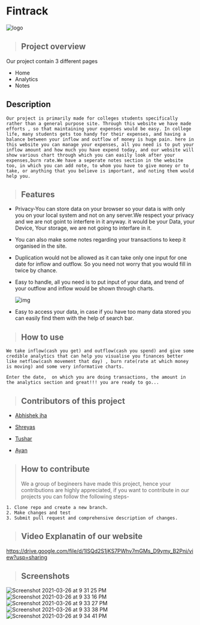 # Fintrack

![logo](https://images.pexels.com/photos/187041/pexels-photo-187041.jpeg?auto=compress&cs=tinysrgb&dpr=1&w=500)

> ## Project overview

Our project contain 3 different pages

- Home
- Analytics
- Notes

## Description

```
Our project is primarily made for colleges students specifically rather than a general purpose site. Through this website we have made efforts , so that maintaining your expenses would be easy. In college life, many students gets too handy for their expenses, and having a balance between your inflow and outflow of money is huge pain. here in this website you can manage your expenses, all you need is to put your inflow amount and how much you have expend today, and our website will show various chart through which you can easily look after your expenses,burn rate.We have a seperate notes section in the website too, in which you can add note, to whom you have to give money or to take, or anything that you believe is important, and noting them would help you.
```

> ## Features

- Privacy-You can store data on your browser so your data is with only you on your local system and not on any server.We respect your privacy and we are not goint to interfere in it anyway. it would be your Data, your Device, Your storage, we are not going to interfare in it.

- You can also make some notes regarding your transactions to keep it organised in the site.
- Duplication would not be allowed as it can take only one input for one date for inflow and outflow. So you need not worry that you would fill in twice by chance.
- Easy to handle, all you need is to put input of your data, and trend of your outflow and inflow would be shown through charts.

  ![img](https://images.pexels.com/photos/6801647/pexels-photo-6801647.jpeg?auto=compress&cs=tinysrgb&dpr=1&w=500)

- Easy to access your data, in case if you have too many data stored you can easily find them with the help of search bar.

> ## How to use

```
We take inflow(cash you get) and outflow(cash you spend) and give some credible analytics that can help you visualise you finances better like netflow(cash movement that day) , burn rate(rate at which money is moving) and some very informative charts.

Enter the date,  on which you are doing transactions, the amount in the analytics section and great!!! you are ready to go...
```

> ## Contributors of this project

- [Abhishek jha](www.github.com/Abhi-shek-jha)

- [Shreyas](www.github.com/shreyas02)
- [Tushar](www.github.com/Tushar-KS)
- [Ayan](www.github.com/Ayan-16)

> ## How to contribute
>
> We a group of begineers have made this project, hence your contributions are highly appreciated, if you want to contribute in our projects you can follow the following steps-

```
1. Clone repo and create a new branch.
2. Make changes and test
3. Submit pull request and comprehensive description of changes.
```
> ## Video Explanatin of our website
 https://drive.google.com/file/d/1lSQd2S1jKS7PWhv7mGMs_D9ymy_B2Pnj/view?usp=sharing

> ## Screenshots
![Screenshot 2021-03-26 at 9 31 25 PM](https://user-images.githubusercontent.com/36041593/112660329-55690680-8e7b-11eb-84df-b91cc0c28781.png)
![Screenshot 2021-03-26 at 9 33 16 PM](https://user-images.githubusercontent.com/36041593/112660362-60239b80-8e7b-11eb-995f-e8baed7234fc.png)
![Screenshot 2021-03-26 at 9 33 27 PM](https://user-images.githubusercontent.com/36041593/112660393-67e34000-8e7b-11eb-9dba-2b2be64f4ddf.png)
![Screenshot 2021-03-26 at 9 33 38 PM](https://user-images.githubusercontent.com/36041593/112660420-703b7b00-8e7b-11eb-8540-09c744f05108.png)
![Screenshot 2021-03-26 at 9 34 41 PM](https://user-images.githubusercontent.com/36041593/112660468-7cbfd380-8e7b-11eb-8cde-b761dc6f9937.png)
